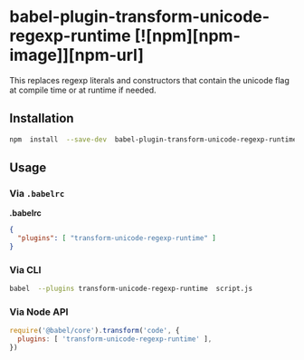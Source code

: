 # babel-plugin-transform-unicode-regexp-runtime [![npm][npm-image]][npm-url]

This replaces regexp literals and constructors that contain the unicode flag at compile time or at runtime if needed.

## Installation

```sh
npm  install  --save-dev  babel-plugin-transform-unicode-regexp-runtime
```

## Usage

### Via `.babelrc`

**.babelrc**

```json
{
  "plugins": [ "transform-unicode-regexp-runtime" ]
}
```

### Via CLI

```sh
babel  --plugins transform-unicode-regexp-runtime  script.js
```

### Via Node API

```javascript
require('@babel/core').transform('code', {
  plugins: [ 'transform-unicode-regexp-runtime' ],
})
```
